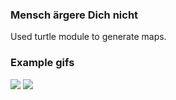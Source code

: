 ### Mensch ärgere Dich nicht 

Used turtle module to generate maps. 
 
### Example gifs

![](https://i.imgur.com/3vBWq93.png)
![](https://i.imgur.com/NsWCF22.png)